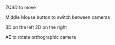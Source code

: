 ZQSD to move

Middle Mouse button to switch between cameras

3D on the left 2D on the right

AE to rotate orthographic camera

